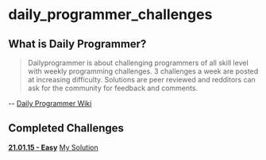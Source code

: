 # daily_programmer_challenges

## What is Daily Programmer?

>Dailyprogrammer is about challenging programmers of all skill level with weekly programming challenges. 3 challenges a week are posted at increasing difficulty. Solutions are peer reviewed and redditors can ask for the community for feedback and comments.

-- [Daily Programmer Wiki](http://www.reddit.com/r/dailyprogrammer/wiki/index)

## Completed Challenges
[**21.01.15 - Easy**](http://np.reddit.com/r/dailyprogrammer/comments/2s7ezp/20150112_challenge_197_easy_isbn_validator/) [My Solution](ruby/isbn_generator.rb)
